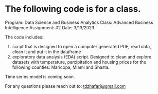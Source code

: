 # The following code is for a class.
 Program: Data Science and Business Analytics
 Class: Advanced Business Intelligence
 Assignment: #2
 Date: 3/13/2023

 The code includes:

1) script that is designed to open a computer generated PDF, read data, clean it and put it in the dataframe
2) exploratory data analysis (EDA) script. Designed to clean and explore datasets with temperature, percipitation and housing prices for the following counties:
    Maricopa, Miami and Shasta.

 Time series model is coming soon.

 For any questions please reach out to:
 tdzhafari@gmail.com
